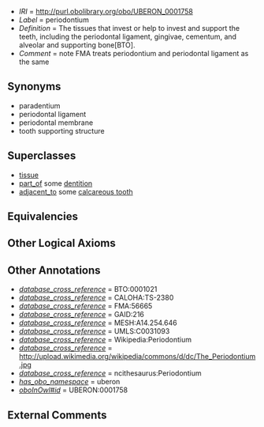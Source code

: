  * *IRI* = http://purl.obolibrary.org/obo/UBERON_0001758
 * *Label* = periodontium
 * *Definition* = The tissues that invest or help to invest and support the teeth, including the periodontal ligament, gingivae, cementum, and alveolar and supporting bone[BTO].
 * *Comment* = note FMA treats periodontium and periodontal ligament as the same

## Synonyms

 * paradentium
 * periodontal ligament
 * periodontal membrane
 * tooth supporting structure

## Superclasses

 * [tissue](../../UBERON/79/UBERON_0000479.md)
 * [part_of](../../BFO/50/BFO_0000050.md) some [dentition](../../UBERON/72/UBERON_0003672.md)
 * [adjacent_to](../../RO/20/RO_0002220.md) some [calcareous tooth](../../UBERON/91/UBERON_0001091.md)

## Equivalencies


## Other Logical Axioms


## Other Annotations

 * *[database_cross_reference](../../ef/oboInOwl#hasDbXref.md)* = BTO:0001021
 * *[database_cross_reference](../../ef/oboInOwl#hasDbXref.md)* = CALOHA:TS-2380
 * *[database_cross_reference](../../ef/oboInOwl#hasDbXref.md)* = FMA:56665
 * *[database_cross_reference](../../ef/oboInOwl#hasDbXref.md)* = GAID:216
 * *[database_cross_reference](../../ef/oboInOwl#hasDbXref.md)* = MESH:A14.254.646
 * *[database_cross_reference](../../ef/oboInOwl#hasDbXref.md)* = UMLS:C0031093
 * *[database_cross_reference](../../ef/oboInOwl#hasDbXref.md)* = Wikipedia:Periodontium
 * *[database_cross_reference](../../ef/oboInOwl#hasDbXref.md)* = http://upload.wikimedia.org/wikipedia/commons/d/dc/The_Periodontium.jpg
 * *[database_cross_reference](../../ef/oboInOwl#hasDbXref.md)* = ncithesaurus:Periodontium
 * *[has_obo_namespace](../../ce/oboInOwl#hasOBONamespace.md)* = uberon
 * *[oboInOwl#id](../../id/oboInOwl#id.md)* = UBERON:0001758

## External Comments

